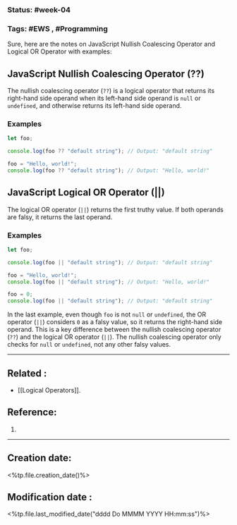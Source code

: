 
### Status: #week-04

### Tags: #EWS  , #Programming 


Sure, here are the notes on JavaScript Nullish Coalescing Operator and Logical OR Operator with examples:

## JavaScript Nullish Coalescing Operator (??)

The nullish coalescing operator (`??`) is a logical operator that returns its right-hand side operand when its left-hand side operand is `null` or `undefined`, and otherwise returns its left-hand side operand.

### Examples

```javascript
let foo;

console.log(foo ?? "default string"); // Output: "default string"

foo = "Hello, world!";
console.log(foo ?? "default string"); // Output: "Hello, world!"
```

## JavaScript Logical OR Operator (||)

The logical OR operator (`||`) returns the first truthy value. If both operands are falsy, it returns the last operand.

### Examples

```javascript
let foo;

console.log(foo || "default string"); // Output: "default string"

foo = "Hello, world!";
console.log(foo || "default string"); // Output: "Hello, world!"

foo = 0;
console.log(foo || "default string"); // Output: "default string"
```

In the last example, even though `foo` is not `null` or `undefined`, the OR operator (`||`) considers `0` as a falsy value, so it returns the right-hand side operand. This is a key difference between the nullish coalescing operator (`??`) and the logical OR operator (`||`). The nullish coalescing operator only checks for `null` or `undefined`, not any other falsy values.

______________________________________________________________________


## Related : 

- [[Logical Operators]].

## Reference: 

1.  


---

  ## Creation date: 
  
  <%tp.file.creation_date()%> 
  
  
   ## Modification date :
   
   <%tp.file.last_modified_date("dddd Do MMMM YYYY HH:mm:ss")%>